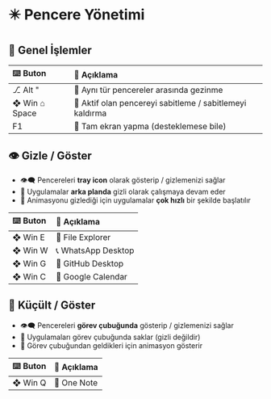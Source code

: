 # ✴️ Pencere Yönetimi

## 🌄 Genel İşlemler

| ⌨️ Buton | 📑 Açıklama |
| :--- | :--- |
| ⎇ Alt " | 💫 Aynı tür pencereler arasında gezinme |
| ❖ Win ⌂ Space | 📌 Aktif olan pencereyi sabitleme / sabitlemeyi kaldırma |
| F1 | 🔳 Tam ekran yapma \(desteklemese bile\) |

## 👁️ Gizle / Göster

* 👁‍🗨 Pencereleri  **tray icon** olarak gösterip / gizlemenizi sağlar
* 🌃 Uygulamalar **arka planda** gizli olarak çalışmaya devam eder
* 💨 Animasyonu gizlediği için uygulamalar **çok hızlı** bir şekilde başlatılır

| ⌨️ Buton | 📑 Açıklama |
| :--- | :--- |
| ❖ Win E | 📁 File Explorer |
| ❖ Win W | 📞 WhatsApp Desktop |
| ❖ Win G | 🐙 GitHub Desktop |
| ❖ Win C | 📅 Google Calendar |

## 👀 Küçült / Göster

* 👁‍🗨 Pencereleri **görev çubuğunda** gösterip / gizlemenizi sağlar
* 🍢 Uygulamaları görev çubuğunda saklar \(gizli değildir\)
* 🌠 Görev çubuğundan geldikleri için animasyon gösterir

| ⌨️ Buton | 📑 Açıklama |
| :--- | :--- |
| ❖ Win Q | 📝 One Note |

